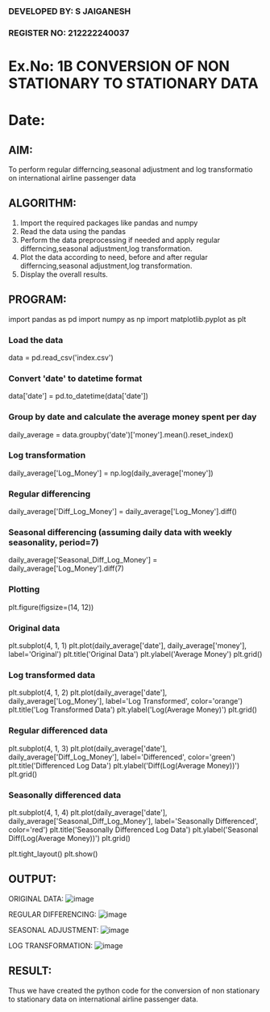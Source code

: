 ### DEVELOPED BY: S JAIGANESH
### REGISTER NO: 212222240037

# Ex.No: 1B                     CONVERSION OF NON STATIONARY TO STATIONARY DATA
# Date: 

## AIM:
To perform regular differncing,seasonal adjustment and log transformatio on international airline passenger data
## ALGORITHM:
1. Import the required packages like pandas and numpy
2. Read the data using the pandas
3. Perform the data preprocessing if needed and apply regular differncing,seasonal adjustment,log transformation.
4. Plot the data according to need, before and after regular differncing,seasonal adjustment,log transformation.
5. Display the overall results.
## PROGRAM:
import pandas as pd
import numpy as np
import matplotlib.pyplot as plt

### Load the data
data = pd.read_csv('index.csv')

### Convert 'date' to datetime format
data['date'] = pd.to_datetime(data['date'])

### Group by date and calculate the average money spent per day
daily_average = data.groupby('date')['money'].mean().reset_index()

### Log transformation
daily_average['Log_Money'] = np.log(daily_average['money'])

### Regular differencing
daily_average['Diff_Log_Money'] = daily_average['Log_Money'].diff()

### Seasonal differencing (assuming daily data with weekly seasonality, period=7)
daily_average['Seasonal_Diff_Log_Money'] = daily_average['Log_Money'].diff(7)

### Plotting
plt.figure(figsize=(14, 12))

### Original data
plt.subplot(4, 1, 1)
plt.plot(daily_average['date'], daily_average['money'], label='Original')
plt.title('Original Data')
plt.ylabel('Average Money')
plt.grid()

### Log transformed data
plt.subplot(4, 1, 2)
plt.plot(daily_average['date'], daily_average['Log_Money'], label='Log Transformed', color='orange')
plt.title('Log Transformed Data')
plt.ylabel('Log(Average Money)')
plt.grid()

### Regular differenced data
plt.subplot(4, 1, 3)
plt.plot(daily_average['date'], daily_average['Diff_Log_Money'], label='Differenced', color='green')
plt.title('Differenced Log Data')
plt.ylabel('Diff(Log(Average Money))')
plt.grid()

### Seasonally differenced data
plt.subplot(4, 1, 4)
plt.plot(daily_average['date'], daily_average['Seasonal_Diff_Log_Money'], label='Seasonally Differenced', color='red')
plt.title('Seasonally Differenced Log Data')
plt.ylabel('Seasonal Diff(Log(Average Money))')
plt.grid()

plt.tight_layout()
plt.show()

## OUTPUT:

ORIGINAL DATA: 
![image](https://github.com/user-attachments/assets/7114c3dc-4ce8-48c2-bbbe-185d47deb1e2)


REGULAR DIFFERENCING:
![image](https://github.com/user-attachments/assets/58cd43ed-f7a5-4636-9bf0-fee1bbb8b916)


SEASONAL ADJUSTMENT:
![image](https://github.com/user-attachments/assets/9bf9a420-e1ba-449e-80fc-d7cda1788c78)


LOG TRANSFORMATION:
![image](https://github.com/user-attachments/assets/50639d5a-caab-4147-842e-db5dc7fa1586)



## RESULT:
Thus we have created the python code for the conversion of non stationary to stationary data on international airline passenger
data.
